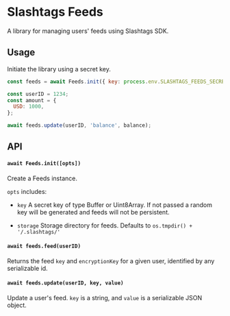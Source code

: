 # Slashtags Feeds

A library for managing users' feeds using Slashtags SDK.

## Usage

Initiate the library using a secret key.

```js
const feeds = await Feeds.init({ key: process.env.SLASHTAGS_FEEDS_SECRET });

const userID = 1234;
const amount = {
  USD: 1000,
};

await feeds.update(userID, 'balance', balance);
```

## API

#### `await Feeds.init([opts])`

Create a Feeds instance.

`opts` includes:

- `key` A secret key of type Buffer or Uint8Array. If not passed a random key will be generated and feeds will not be persistent.

- `storage` Storage directory for feeds. Defaults to `os.tmpdir() + '/.slashtags/'`

#### `await feeds.feed(userID)`

Returns the feed `key` and `encryptionKey` for a given user, identified by any serializable id.

#### `await feeds.update(userID, key, value)`

Update a user's feed. `key` is a string, and `value` is a serializable JSON object.
